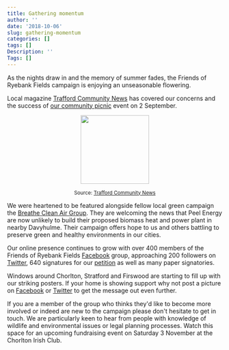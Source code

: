 ```yaml
---
title: Gathering momentum
author: ''
date: '2018-10-06'
slug: gathering-momentum
categories: []
tags: []
Description: ''
Tags: []
---
```


As the nights draw in and the memory of summer fades, the Friends of Ryebank Fields campaign is enjoying an unseasonable flowering.

Local magazine [Trafford Community News](http://online.anyflip.com/uzcm/owfq/mobile/index.html) has covered our concerns and the success of [our community picnic](https://www.saveryebankfields.org/posts/eat-drink-and-be-merry/) event on 2 September. 

<div align="center"><img src="/posts/2018-10-06-gathering-momentum_files/trafford_community_news_2018-10.jpg" width="160px"><p><small>Source: <a href="http://online.anyflip.com/uzcm/owfq/mobile/index.html" target="_blank">Trafford Community News</a></small></p></div>

We were heartened to be featured alongside fellow local green campaign the [Breathe Clean Air Group](https://en-gb.facebook.com/BCAGtrafford/). They are welcoming the news that Peel Energy are now unlikely to build their proposed biomass heat and power plant in nearby Davyhulme. Their campaign offers hope to us and others battling to preserve green and healthy environments in our cities.

Our online presence continues to grow with over 400 members of the Friends of Ryebank Fields [Facebook](https://www.facebook.com/groups/FriendsofRyebank) group, approaching 200 followers on [Twitter](https://twitter.com/ryebankfields), 640 signatures for our [petition](https://you.38degrees.org.uk/petitions/give-ryebank-fields-back-to-the-people) as well as many paper signatories.

Windows around Chorlton, Stratford and Firswood are starting to fill up with our striking posters. If your home is showing support why not post a picture on [Facebook](https://www.facebook.com/groups/FriendsofRyebank) or [Twitter](https://twitter.com/ryebankfields) to get the message out even further.

If you are a member of the group who thinks they'd like to become more involved or indeed are new to the campaign please don't hesitate to get in touch. We are particularly keen to hear from people with knowledge of wildlife and environmental issues or legal planning processes. Watch this space for an upcoming fundraising event on Saturday 3 November at the Chorlton Irish Club.